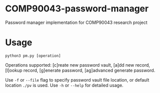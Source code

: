 # COMP90043-password-manager
Password manager implementation for COMP90043 research project

# Usage
`python3 pm.py [operation]`

Operations supported:
[c]reate new password vault, [a]dd new record, [l]ookup record, [g]enerate password, [ag]advanced generate password.

Use `-f` or `--file` flag to specify password vault file location, or default location `./pv` is used.
Use `-h` or `--help` for detailed usage.
